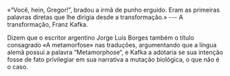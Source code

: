 
«“Você, hein, Gregor!”, bradou a irmã de punho erguido. Eram as primeiras palavras diretas que lhe dirigia desde a transformação.» --- A transformação, Franz Kafka.


Dizem que o escritor argentino Jorge Luis Borges também o título consagrado «A metamorfose» nas traduções, argumentando que a língua alemã possui a palavra “Metamorphose“, e Kafka a adotaria se sua intenção fosse de fato privilegiar em sua narrativa a mutação biológica, o que não é o caso.
